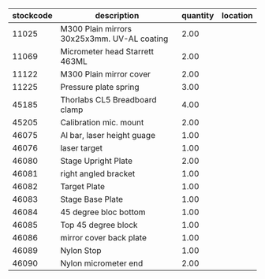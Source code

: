 |stockcode|description|quantity|location|
|---------|-----------|--------|--------|
|11025|M300 Plain mirrors 30x25x3mm.  UV-AL coating|2.00||
|11069|Micrometer head Starrett 463ML|2.00||
|11122|M300 Plain mirror cover|2.00||
|11225|Pressure plate spring|3.00||
|45185|Thorlabs CL5 Breadboard clamp|4.00||
|45205|Calibration mic. mount|2.00||
|46075|Al bar, laser height guage|1.00||
|46076|laser target|1.00||
|46080|Stage Upright Plate|2.00||
|46081|right angled bracket|1.00||
|46082|Target Plate|1.00||
|46083|Stage Base Plate|1.00||
|46084|45 degree bloc bottom|1.00||
|46085|Top 45 degree block|1.00||
|46086|mirror cover back plate|1.00||
|46089|Nylon Stop|1.00||
|46090|Nylon micrometer end|2.00||
